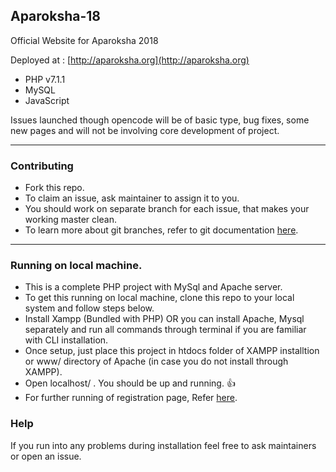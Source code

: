 ## Aparoksha-18

Official Website for Aparoksha 2018

Deployed at : [http://aparoksha.org](http://aparoksha.org)

- PHP v7.1.1
- MySQL
- JavaScript

Issues launched though opencode will be of basic type, bug fixes, some new pages and will not be involving core development of project.

---

### Contributing

- Fork this repo.
- To claim an issue, ask maintainer to assign it to you.
- You should work on separate branch for each issue, that makes your working master clean.
- To learn more about git branches, refer to git documentation [here](https://git-scm.com/book/en/v1/Git-Branching).

---

### Running on local machine.

- This is a complete PHP project with MySql and Apache server.
- To get this running on local machine, clone this repo to your local system and follow steps below.
- Install Xampp (Bundled with PHP) OR you can install Apache, Mysql separately and run all commands through terminal if you are familiar with CLI installation.
- Once setup, just place this project in htdocs folder of XAMPP installtion or www/ directory of Apache (in case you do not install through XAMPP).
- Open localhost/<path-to-project> . You should be up and running. :+1:
- For further running of registration page, Refer [here](https://github.com/GeekHaven/Aparoksha-18/blob/master/register/README.md).

### Help

If you run into any problems during installation feel free to ask maintainers or open an issue.
